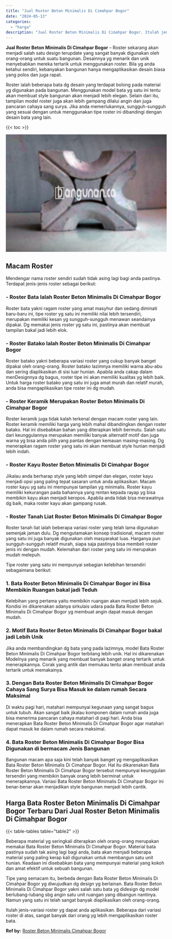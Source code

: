 ```yaml
---
title: "Jual Roster Beton Minimalis Di Cimahpar Bogor"
date: "2024-05-13"
categories: 
  - "harga"
description: "Jual Roster Beton Minimalis Di Cimahpar Bogor. Itulah jenis-variasi roster yg dapat anda aplikasikan. Beberapa dari variasi roster di atas, sangat banyak dar..."
---
```


**Jual Roster Beton Minimalis Di Cimahpar Bogor** – Roster sekarang akan menjadi salah satu design terupdate yang sangat banyak digunakan oleh orang-orang untuk suatu bangunan. Desainnya yg menarik dan unik menyebabkan mereka tertarik untuk menggunakan roster. Bila yg anda ketahui sendiri, kebanyakan bangunan hanya mengaplikasikan desain biasa yang polos dan juga rapat.

Roster ialah beberapa bata dg desain yang terdapat bolong pada material yg digunakan pada bangunan. Menggunakan model bata yg satu ini tentu akan membuat style bangunan akan menjadi lebih elegan. Selain dari itu, tampilan model roster juga akan lebih gampang dilalui angin dan juga pancaran cahaya sang surya. Jika anda memerlukannya, sungguh-sungguh yang sesuai dengan untuk menggunakan tipe roster ini dibandingi dengan desain bata yang lain.

{{< toc >}}

![Jual Roster Beton Minimalis Di Cimahpar Bogor](/images/bata-roster-minimalis-15.png)

## Macam Roster

Mendengar nama roster sendiri sudah tidak asing lagi bagi anda pastinya. Terdapat jenis-jenis roster sebagai berikut:

### \- Roster Bata Ialah Roster Beton Minimalis Di Cimahpar Bogor

Roster bata yakni ragam roster yang amat masyhur dan sedang diminati baru-baru ini, tipe roster yg satu ini memiliki nilai lebih tersendiri, merupakan memiliki kesan yg sungguh-sungguh menawan seandainya dipakai. Dg memakai jenis roster yg satu ini, pastinya akan membuat tampilan bakal jadi lebih elok.

### \- Roster Batako Ialah Roster Beton Minimalis Di Cimahpar Bogor

Roster batako yakni beberapa variasi roster yang cukup banyak banget dipakai oleh orang-orang. Roster batako lazimnya memiliki warna abu-abu dan sering diaplikasikan di sisi luar hunian. Apabila anda cakap dalam menDesignnya dg bagus, roster tipe ini akan memiliki kualitas yg lebih baik. Untuk harga roster batako yang satu ini juga amat murah dan relatif murah, anda bisa mengaplikasikan tipe roster ini dg mudah.

### \- Roster Keramik Merupakan Roster Beton Minimalis Di Cimahpar Bogor

Roster keramik juga tidak kalah terkenal dengan macam roster yang lain. Roster keramik memiliki harga yang lebih mahal dibandingkan dengan roster batako. Hal ini disebabkan bahan yang diterapkan lebih bermutu. Salah satu dari keunggulannya merupakan memiliki banyak alternatif motif dan juga warna yg bisa anda pilih yang pantas dengan kemauan masing-masing. Dg menerapkan ragam roster yang satu ini akan membuat style hunian menjadi lebih indah.

### \- Roster Kayu Roster Beton Minimalis Di Cimahpar Bogor

Jikalau anda berharap style yang lebih simpel dan elegan, roster kayu menjadi opsi yang paling tepat sasaran untuk anda aplikasikan. Macam roster kayu yg satu ini mempunyai tampilan yg minimalis. Roster kayu memiliki kekurangan pada bahannya yang rentan kepada rayap yg bisa membikin kayu akan menjadi keropos. Apabila anda tidak bisa merawatnya dg baik, maka roster kayu akan gampang rusak.

### \- Roster Tanah Liat Roster Beton Minimalis Di Cimahpar Bogor

Roster tanah liat ialah beberapa variasi roster yang telah lama digunakan semenjak jaman dulu. Dg mengutamakan konsep tradisional, macam roster yang satu ini juga banyak digunakan oleh masyarakat luas. Harganya pun sungguh-sungguh relatif murah, siapa saja pastinya bisa membeli roster jenis ini dengan mudah. Kelemahan dari roster yang satu ini merupakan mudah melepuh.

Tipe roster yang satu ini mempunyai sebagian kelebihan tersendiri sebagaimana berikut:

### 1\. Bata Roster Beton Minimalis Di Cimahpar Bogor ini Bisa Membikin Ruangan bakal jadi Teduh

Kelebihan yang pertama yaitu membikin ruangan akan menjadi lebih sejuk. Kondisi ini dikarenakan adanya sirkulais udara pada Bata Roster Beton Minimalis Di Cimahpar Bogor yg membuat angin dapat masuk dengan mudah.

### 2\. Motif Bata Roster Beton Minimalis Di Cimahpar Bogor bakal jadi Lebih Unik

Jika anda membandingkan dg bata yang pada lazimnya, model Bata Roster Beton Minimalis Di Cimahpar Bogor terbilang lebih unik. Hal ini dikarenakan Modelnya yang menarik yang membuat banyak banget orang tertarik untuk menerapkannya. Corak yang antik dan memukau tentu akan membuat anda tertarik untuk memakainya.

### 3\. Dengan Bata Roster Beton Minimalis Di Cimahpar Bogor Cahaya Sang Surya Bisa Masuk ke dalam rumah Secara Maksimal

Di waktu pagi hari, matahari mempunyai kegunaan yang sangat bagus untuk tubuh. Akan sangat baik jikalau komponen dalam rumah anda juga bisa menerima pancaran cahaya matahari di pagi hari. Anda bisa menerapkan Bata Roster Beton Minimalis Di Cimahpar Bogor agar matahari dapat masuk ke dalam rumah secara maksimal.

### 4\. Bata Roster Beton Minimalis Di Cimahpar Bogor Bisa Digunakan di bermacam Jenis Bangunan

Bangunan macam apa saja kini telah banyak banget yg mengaplikasikan Bata Roster Beton Minimalis Di Cimahpar Bogor. Hal itu dikarenakan Bata Roster Beton Minimalis Di Cimahpar Bogor tersebut mempunyai keunggulan tersendiri yang membikin banyak orang lebih berminat untuk menerapkannya. Variasi Bata Roster Beton Minimalis Di Cimahpar Bogor ini benar-benar akan menjadikan style bangunan menjadi lebih cantik.

## Harga Bata Roster Beton Minimalis Di Cimahpar Bogor Terbaru Dari Jual Roster Beton Minimalis Di Cimahpar Bogor

{{< table-tables table="table2" >}}

Beberapa material yg seringkali diterapkan oleh orang-orang merupakan memakai Bata Roster Beton Minimalis Di Cimahpar Bogor. Material bata pastinya sudah tak asing lagi bagi anda, bata akan menjadi beberapa material yang paling kerap kali digunakan untuk membangun satu unit hunian. Keadaan ini disebabkan bata yang mempunyai material yang kokoh dan amat efektif untuk sebuah bangunan.

Tipe yang semacam itu, berbeda dengan Bata Roster Beton Minimalis Di Cimahpar Bogor yg diwujudkan dg design yg berlainan. Bata Roster Beton Minimalis Di Cimahpar Bogor yakni salah satu bata yg didesign dg model berlubang-lubang sbg angin satu unit ruangan yang dibangun nantinya. Namun yang satu ini telah sangat banyak diaplikasikan oleh orang-orang.

Itulah jenis-variasi roster yg dapat anda aplikasikan. Beberapa dari variasi roster di atas, sangat banyak dari orang yg lebih mengaplikasikan roster bata.

**Ref by:** [Roster Beton Minimalis Cimahpar Bogor](https://id.wikipedia.org/wiki/Roster)
